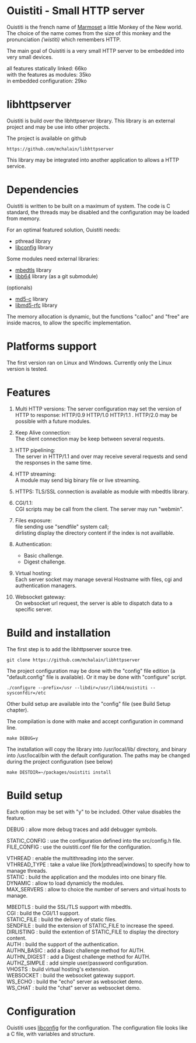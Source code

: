 Ouistiti - Small HTTP server
============================

Ouistiti is the french name of [Marmoset](https://en.wikipedia.org/wiki/Marmoset)
a little Monkey of the New world. The choice of the name comes from the size of
this monkey and the pronunciation _(ˈwistiti)_ which remembers HTTP.
 
The main goal of Ouistiti is a very small HTTP server to be embedded into
very small devices.

 all features statically linked:   66ko  
 with the features as modules: 35ko  
 in embedded configuration:    29ko  

libhttpserver
=============

Ouistiti is build over the libhttpserver library. This library is an
external project and may be use into other projects.

The project is available on github

    https://github.com/mchalain/libhttpserver

This library may be integrated into another application to allows
a HTTP service.

Dependencies
============

Ouistiti is written to be built on a maximum of system. The code is 
C standard, the threads may be disabled and the configuration may be
loaded from memory.

For an optimal featured solution, Ouistiti needs:  
 * pthread library
 * [libconfig](http://www.hyperrealm.com/libconfig/) library

Some modules need external libraries:  
 * [mbedtls](https://tls.mbed.org/) library
 * [libb64](http://libb64.sourceforge.net/) library (as a git submodule)

 (optionals)  
 * [md5-c](http://userpages.umbc.edu/~mabzug1/cs/md5/md5-c-100.tar.gz) library
 * [libmd5-rfc](https://sourceforge.net/projects/libmd5-rfc/) library

The memory allocation is dynamic, but the functions "calloc" and "free" are
inside macros, to allow the specific implementation.

Platforms support
=================

The first version ran on Linux and Windows.
Currently only the Linux version is tested.

Features
========

 1) Multi HTTP versions: The server configuration may set the version
  of HTTP to response: HTTP/0.9 HTTP/1.0 HTTP/1.1 .
  HTTP/2.0 may be possible with a future modules.

 2) Keep Alive connection:  
 The client connection may be keep between several requests.

 3) HTTP pipelining:  
 The server in HTTP/1.1 and over may receive several requests and send the responses in the same time.
 
 4) HTTP streaming:  
 A module may send big binary file or live streaming.

 5) HTTPS:
	TLS/SSL connection is available as module with mbedtls library.

 6) CGI/1.1:  
	CGI scripts may be call from the client. The server may run "webmin".

 7) Files exposure:  
	file sending use "sendfile" system call;  
	dirlisting display the directory content 
	if the index is not availlable.  

 8) Authentication:  
	* Basic challenge.  
	* Digest challenge.  

 9) Virtual hosting:  
	Each server socket may manage several Hostname 
	with files, cgi and authentication managers.

 10) Websocket gateway:  
    On websocket url request, the server is able to dispatch data 
    to a specific server.
 
Build and installation
======================

The first step is to add the libhttpserver source tree.

    git clone https://github.com/mchalain/libhttpserver

The project configuration may be done with the "config" file edition
(a "default.config" file is available). Or it may be done with "configure"
script.

    ./configure --prefix=/usr --libdir=/usr/lib64/ouistiti --sysconfdir=/etc

Other build setup are available into the "config" file (see Build Setup chapter).

The compilation is done with make and accept configuration in command line.

    make DEBUG=y

The installation will copy the library into /usr/local/lib/ directory,
and binary into /usr/local/bin with the default configuration. The paths
may be changed during the project configuration (see below)

    make DESTDIR=~/packages/ouistiti install

Build setup
==============

Each option may be set with "y" to be included. Other value disables the
feature.

DEBUG : allow more debug traces and add debugger symbols.  

STATIC_CONFIG : use the configuration defined into the src/config.h file.  
FILE_CONFIG : use the ouistiti.conf file for the configuration.  

VTHREAD : enable the multithreading into the server.  
VTHREAD_TYPE : take a value like [fork|pthread|windows] to specify how to manage threads.  
STATIC : build the application and the modules into one binary file.  
DYNAMIC :  allow to load dynamicly the modules.  
MAX_SERVERS : allow to choice the number of servers and virtual hosts to manage.  

MBEDTLS : build the SSL/TLS support with mbedtls.  
CGI : build the CGI/1.1 support.  
STATIC_FILE : build the delivery of static files.  
SENDFILE : build the extension of STATIC_FILE to increase the speed.  
DIRLISTING : build the extention of STATIC_FILE to display the directory content.  
AUTH : build the support of the authentication.  
AUTHN_BASIC : add a Basic challenge method for AUTH.  
AUTHN_DIGEST : add a Digest challenge method for AUTH.  
AUTHZ_SIMPLE : add simple user/password configuration.  
VHOSTS : build virtual hosting's extension.  
WEBSOCKET : build the websocket gateway support.  
WS_ECHO : build the "echo" server as websocket demo.  
WS_CHAT : build the "chat" server as websocket demo.  

Configuration
=============

Ouistiti uses [libconfig](http://www.hyperrealm.com/libconfig/) for 
the configuration. The configuration file looks like a C file, with variables
and structure.


